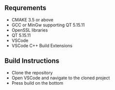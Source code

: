 ## Requrements
- CMAKE 3.5 or above
- GCC or MinGw supporting QT 5.15.11
- OpenSSL libraries
- QT 5.15.11
- VSCode
- VSCode C++ Build Extensions

## Build Instructions
- Clone the repository
- Open VSCode and navigate to the cloned project
- Press build on the bottom

